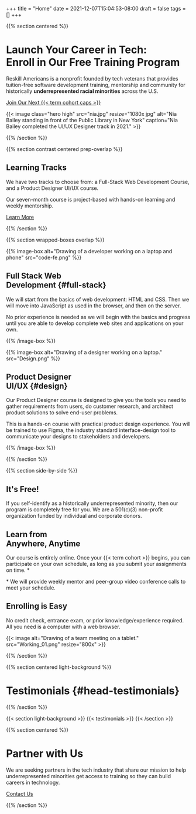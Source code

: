 +++
title = "Home"
date = 2021-12-07T15:04:53-08:00
draft = false
tags = []
+++

{{% section centered %}}

# Launch Your Career in Tech:<br>Enroll in Our Free Training Program

Reskill Americans is a nonprofit founded by tech veterans that provides
tuition-free software development training, mentorship and community for
historically **underrepresented racial minorities** across the U.S.

<a class="button-like standout" href="/enroll">Join Our Next {{< term cohort caps >}}</a>

{{< image class="hero high" src="nia.jpg" resize="1080x jpg"
    alt="Nia Bailey standing in front of the Public Library in New York"
    caption="Nia Bailey completed the UI/UX Designer track in 2021." >}}

{{% /section %}}


{{% section contrast centered prep-overlap %}}

## Learning Tracks

We have two tracks to choose from: a Full-Stack Web Development Course, and a
Product Designer UI/UX course.

Our seven-month course is project-based with hands-on learning and weekly
mentorship.

<a class="button-like " href="/learn-more">Learn More</a>

{{% /section %}}


{{% section wrapped-boxes overlap %}}

{{% image-box alt="Drawing of a developer working on a laptop and phone"
    src="code-fe.png" %}}

## Full Stack Web<br>Development {#full-stack}

We will start from the basics of web development: HTML and CSS. Then we will
move into JavaScript as used in the browser, and then on the server.

No prior experience is needed as we will begin with the basics and progress
until you are able to develop complete web sites and applications on your own.

{{% /image-box %}}

{{% image-box alt="Drawing of a designer working on a laptop."
    src="Design.png" %}}

## Product Designer<br>UI/UX {#design}

Our Product Designer course is designed to give you the tools you need to gather requirements from users, do
customer research, and architect product solutions to solve end-user problems.

This is a hands-on course with practical product design experience. You will be
trained to use Figma, the industry standard interface-design tool to communicate
your designs to stakeholders and developers.

{{% /image-box %}}

{{% /section %}}


{{% section side-by-side %}}

<div>

## It's Free!

If you self-identify as a historically underrepresented minority, then
our program is completely free for you. We are a 501(c)(3) non-profit
organization funded by individual and corporate donors.

## Learn from<br>Anywhere, Anytime

Our course is entirely online. Once your {{< term cohort >}} begins, you can
participate on your own schedule, as long as you submit your assignments
on time.&nbsp;<span class="footnote-mark">*</span>

<p class="footnote">
* We will provide weekly mentor and peer-group video conference
calls to meet your schedule.
</p>

## Enrolling is Easy

No credit check, entrance exam, or prior knowledge/experience required. All you
need is a computer with a web browser.

</div>

{{< image alt="Drawing of a team meeting on a tablet."
    src="Working_01.png" resize="800x" >}}

{{% /section %}}


{{% section centered light-background %}}

# Testimonials {#head-testimonials}

{{% /section %}}

{{< section light-background >}}
{{< testimonials >}}
{{< /section >}}

{{% section centered %}}

# Partner with Us

We are seeking partners in the tech industry that share our mission to help underrepresented minorities get access to training so they can build careers in technology.

<a class="button-like standout" href="mailto:{{< site-param email >}}" target="_blank">Contact Us</a>

{{% /section %}}
